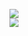[![](https://img.shields.io/badge/Made%20With-Github%20Spray-lightgrey.svg?style=for-the-badge&logo=github)](https://github.com/Annihil/github-spray#3395)  
[![](https://i.imgur.com/2DrTn0Z.gif)](https://github.com/Annihil/github-spray)